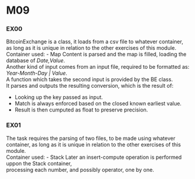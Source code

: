 #	M09
### EX00
BitcoinExchange is a class, it loads from a csv file to whatever container, \
as long as it is unique in relation to the other exercises of this module.\
Container used: - Map
Content is parsed and the map is filled, loading the database of *Date,Value*.\
Another kind of input comes from an input file, required to be formatted as: \
*Year-Month-Day | Value*.\
A function which takes the second input is provided by the BE class.\
It parses and outputs the resulting conversion, which is the result of:
- Looking up the key passed as input.
- Match is always enforced based on the closed known earliest value.
- Result is then cumputed as float to preserve precision.

###	EX01
The task requires the parsing of two files, to be made using whatever \
container,
as long as it is unique in relation to the other exercises of this module.\
Container used: - Stack
Later an insert-compute operation is performed uppon the Stack container, \
processing each number, and possibly operator, one by one.

